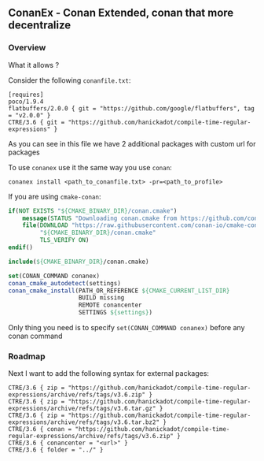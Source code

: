## ConanEx - Conan Extended, conan that more decentralize

### Overview
What it allows ?

Consider the following `conanfile.txt`:

```console
[requires]
poco/1.9.4
flatbuffers/2.0.0 { git = "https://github.com/google/flatbuffers", tag = "v2.0.0" }
CTRE/3.6 { git = "https://github.com/hanickadot/compile-time-regular-expressions" }
```
As you can see in this file we have 2 additional packages with custom url for packages

To use `conanex` use it the same way you use `conan`:
```console
conanex install <path_to_conanfile.txt> -pr=<path_to_profile>
```

If you are using `cmake-conan`:
```cmake
if(NOT EXISTS "${CMAKE_BINARY_DIR}/conan.cmake")
    message(STATUS "Downloading conan.cmake from https://github.com/conan-io/cmake-conan")
    file(DOWNLOAD "https://raw.githubusercontent.com/conan-io/cmake-conan/0.18.1/conan.cmake"
         "${CMAKE_BINARY_DIR}/conan.cmake"
         TLS_VERIFY ON)
endif()

include(${CMAKE_BINARY_DIR}/conan.cmake)

set(CONAN_COMMAND conanex)
conan_cmake_autodetect(settings)
conan_cmake_install(PATH_OR_REFERENCE ${CMAKE_CURRENT_LIST_DIR}
                    BUILD missing
                    REMOTE conancenter
                    SETTINGS ${settings})
```
Only thing you need is to specify `set(CONAN_COMMAND conanex)` before any conan command

### Roadmap
Next I want to add the following syntax for external packages:
```console
CTRE/3.6 { zip = "https://github.com/hanickadot/compile-time-regular-expressions/archive/refs/tags/v3.6.zip" }
CTRE/3.6 { zip = "https://github.com/hanickadot/compile-time-regular-expressions/archive/refs/tags/v3.6.tar.gz" }
CTRE/3.6 { zip = "https://github.com/hanickadot/compile-time-regular-expressions/archive/refs/tags/v3.6.tar.bz2" }
CTRE/3.6 { conan = "https://github.com/hanickadot/compile-time-regular-expressions/archive/refs/tags/v3.6.zip" }
CTRE/3.6 { conancenter = "<url>" }
CTRE/3.6 { folder = "../" }
```